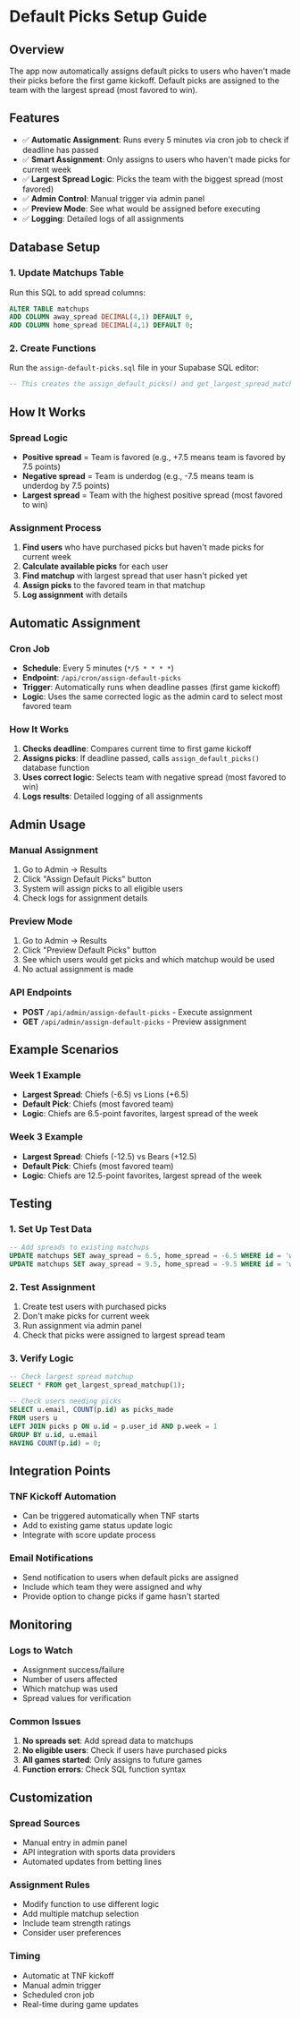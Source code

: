# Default Picks Setup Guide

## Overview
The app now automatically assigns default picks to users who haven't made their picks before the first game kickoff. Default picks are assigned to the team with the largest spread (most favored to win).

## Features
- ✅ **Automatic Assignment**: Runs every 5 minutes via cron job to check if deadline has passed
- ✅ **Smart Assignment**: Only assigns to users who haven't made picks for current week
- ✅ **Largest Spread Logic**: Picks the team with the biggest spread (most favored)
- ✅ **Admin Control**: Manual trigger via admin panel
- ✅ **Preview Mode**: See what would be assigned before executing
- ✅ **Logging**: Detailed logs of all assignments

## Database Setup

### 1. Update Matchups Table
Run this SQL to add spread columns:
```sql
ALTER TABLE matchups 
ADD COLUMN away_spread DECIMAL(4,1) DEFAULT 0,
ADD COLUMN home_spread DECIMAL(4,1) DEFAULT 0;
```

### 2. Create Functions
Run the `assign-default-picks.sql` file in your Supabase SQL editor:
```sql
-- This creates the assign_default_picks() and get_largest_spread_matchup() functions
```

## How It Works

### Spread Logic
- **Positive spread** = Team is favored (e.g., +7.5 means team is favored by 7.5 points)
- **Negative spread** = Team is underdog (e.g., -7.5 means team is underdog by 7.5 points)
- **Largest spread** = Team with the highest positive spread (most favored to win)

### Assignment Process
1. **Find users** who have purchased picks but haven't made picks for current week
2. **Calculate available picks** for each user
3. **Find matchup** with largest spread that user hasn't picked yet
4. **Assign picks** to the favored team in that matchup
5. **Log assignment** with details

## Automatic Assignment

### Cron Job
- **Schedule**: Every 5 minutes (`*/5 * * * *`)
- **Endpoint**: `/api/cron/assign-default-picks`
- **Trigger**: Automatically runs when deadline passes (first game kickoff)
- **Logic**: Uses the same corrected logic as the admin card to select most favored team

### How It Works
1. **Checks deadline**: Compares current time to first game kickoff
2. **Assigns picks**: If deadline passed, calls `assign_default_picks()` database function
3. **Uses correct logic**: Selects team with negative spread (most favored to win)
4. **Logs results**: Detailed logging of all assignments

## Admin Usage

### Manual Assignment
1. Go to Admin → Results
2. Click "Assign Default Picks" button
3. System will assign picks to all eligible users
4. Check logs for assignment details

### Preview Mode
1. Go to Admin → Results
2. Click "Preview Default Picks" button
3. See which users would get picks and which matchup would be used
4. No actual assignment is made

### API Endpoints
- **POST** `/api/admin/assign-default-picks` - Execute assignment
- **GET** `/api/admin/assign-default-picks` - Preview assignment

## Example Scenarios

### Week 1 Example
- **Largest Spread**: Chiefs (-6.5) vs Lions (+6.5)
- **Default Pick**: Chiefs (most favored team)
- **Logic**: Chiefs are 6.5-point favorites, largest spread of the week

### Week 3 Example
- **Largest Spread**: Chiefs (-12.5) vs Bears (+12.5)
- **Default Pick**: Chiefs (most favored team)
- **Logic**: Chiefs are 12.5-point favorites, largest spread of the week

## Testing

### 1. Set Up Test Data
```sql
-- Add spreads to existing matchups
UPDATE matchups SET away_spread = 6.5, home_spread = -6.5 WHERE id = 'week1-game1';
UPDATE matchups SET away_spread = 9.5, home_spread = -9.5 WHERE id = 'week1-game3';
```

### 2. Test Assignment
1. Create test users with purchased picks
2. Don't make picks for current week
3. Run assignment via admin panel
4. Check that picks were assigned to largest spread team

### 3. Verify Logic
```sql
-- Check largest spread matchup
SELECT * FROM get_largest_spread_matchup(1);

-- Check users needing picks
SELECT u.email, COUNT(p.id) as picks_made
FROM users u
LEFT JOIN picks p ON u.id = p.user_id AND p.week = 1
GROUP BY u.id, u.email
HAVING COUNT(p.id) = 0;
```

## Integration Points

### TNF Kickoff Automation
- Can be triggered automatically when TNF starts
- Add to existing game status update logic
- Integrate with score update process

### Email Notifications
- Send notification to users when default picks are assigned
- Include which team they were assigned and why
- Provide option to change picks if game hasn't started

## Monitoring

### Logs to Watch
- Assignment success/failure
- Number of users affected
- Which matchup was used
- Spread values for verification

### Common Issues
1. **No spreads set**: Add spread data to matchups
2. **No eligible users**: Check if users have purchased picks
3. **All games started**: Only assigns to future games
4. **Function errors**: Check SQL function syntax

## Customization

### Spread Sources
- Manual entry in admin panel
- API integration with sports data providers
- Automated updates from betting lines

### Assignment Rules
- Modify function to use different logic
- Add multiple matchup selection
- Include team strength ratings
- Consider user preferences

### Timing
- Automatic at TNF kickoff
- Manual admin trigger
- Scheduled cron job
- Real-time during game updates 